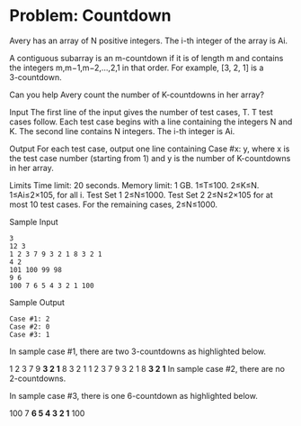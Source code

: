 # Problem: Countdown

Avery has an array of N positive integers. The i-th integer of the array is Ai.

A contiguous subarray is an m-countdown if it is of length m and contains the integers m,m−1,m−2,…,2,1 in that order. For example, [3, 2, 1] is a 3⁠-⁠countdown.

Can you help Avery count the number of K-countdowns in her array?

Input
The first line of the input gives the number of test cases, T. T test cases follow. Each test case begins with a line containing the integers N and K. The second line contains N integers. The i⁠-⁠th integer is Ai.

Output
For each test case, output one line containing Case #x: y, where x is the test case number (starting from 1) and y is the number of K-countdowns in her array.

Limits
Time limit: 20 seconds.
Memory limit: 1 GB.
1≤T≤100.
2≤K≤N.
1≤Ai≤2×105, for all i.
Test Set 1
2≤N≤1000.
Test Set 2
2≤N≤2×105 for at most 10 test cases.
For the remaining cases, 2≤N≤1000.

Sample Input
```
3
12 3
1 2 3 7 9 3 2 1 8 3 2 1
4 2
101 100 99 98
9 6
100 7 6 5 4 3 2 1 100

```

Sample Output
```
Case #1: 2
Case #2: 0
Case #3: 1

```
In sample case #1, there are two 3⁠-⁠countdowns as highlighted below.

1 2 3 7 9 **3 2 1** 8 3 2 1
1 2 3 7 9 3 2 1 8 **3 2 1**
In sample case #2, there are no 2⁠-⁠countdowns.

In sample case #3, there is one 6⁠-⁠countdown as highlighted below.

100 7 **6 5 4 3 2 1** 100
